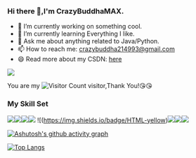 ### Hi there 👋,I'm CrazyBuddhaMAX.

- 🔭 I’m currently working on something cool.
- 🌱 I’m currently learning Everything I like.
- 💬 Ask me about anything related to Java/Python.
- 📫 How to reach me: crazybuddha214993@gmail.com
- 😄 Read more about my CSDN: [here](https://blog.csdn.net/qq_50631755?spm=1000.2115.3001.5343)

![](https://github-readme-stats.vercel.app/api?username=CrazyBuddha-MAX&show_icons=true&theme=transparent)

You are my ![Visitor Count](https://profile-counter.glitch.me/CrazyBuddha-MAX/count.svg) visitor,Thank You!:kissing_heart::kissing_heart:

### My Skill Set

![](https://img.shields.io/badge/Java-ED8B00?style=for-the-badge&logo=openjdk&logoColor=white)![](https://img.shields.io/badge/Python-3776AB?style=for-the-badge&logo=python&logoColor=white)![](https://img.shields.io/badge/springboot-green)![](https://img.shields.io/badge/vue-green)
![(https://img.shields.io/badge/HTML-yellow)![](https://img.shields.io/badge/CSS-yellow)![](https://img.shields.io/badge/javascript-yellow)![](https://img.shields.io/badge/Next.js-blue)


[![Ashutosh's github activity graph](https://github-readme-activity-graph.vercel.app/graph?username=CrazyBuddha-MAX&theme=github-compact)](https://github.com/ashutosh00710/github-readme-activity-graph)

[![Top Langs](https://github-readme-stats.vercel.app/api/top-langs/?username=CrazyBuddha-MAX&layout=pie)](https://github.com/anuraghazra/github-readme-stats)



